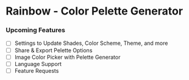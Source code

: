 # Rainbow - Color Pelette Generator

### Upcoming Features

- [ ] Settings to Update Shades, Color Scheme, Theme, and more
- [ ] Share & Export Pelette Options
- [ ] Image Color Picker with Pelette Generator
- [ ] Language Support
- [ ] Feature Requests
